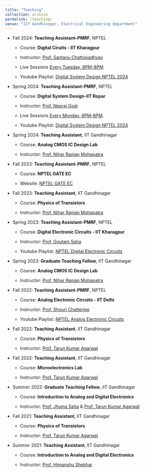 ```yaml
---
title: "Teaching"
collection: archive
permalink: /teaching/
venue: "IIT Gandhinagar, Electrical Engineering Department"
---
```

* Fall 2024: **Teaching Assistant-PMRF**, NPTEL
 
  * Course: **Digital Ciruits - IIT Kharagpur**

  * Instructor: [Prof. Santanu Chattopadhyay](https://www.iitkgp.ac.in/department/RT/faculty/rt-santanu)
  * Live Sessions [Every Tuesday, 6PM-8PM](https://meet.google.com/hgz-kjwc-oje).
  * Youtube Playlist: [Digital System Design NPTEL 2024](https://youtube.com/playlist?list=PLUSiNOu9YYdQNNzDoMkYZlb3tau8iu6Cg&si=LA_hSGckkMBiAa8h)

* Spring 2024: **Teaching Assistant-PMRF**, NPTEL
 
  * Course: **Digital System Design-IIT Ropar**

  * Instructor: [Prof. Neeraj Goel](https://sites.google.com/view/neerajgoel/)
  * Live Sessions [Every Monday, 6PM-8PM](https://meet.google.com/uav-awcg-kbd).
  * Youtube Playlist: [Digital System Design NPTEL 2024](https://youtube.com/playlist?list=PLUSiNOu9YYdSWFKB8-887gcV1KZL5E8rA&si=p7S7v0qilwyscVhH)

* Spring 2024: **Teaching Assistant**, IIT Gandhinagar

  * Course: **Analog CMOS IC Design Lab**

  * Instructor: [Prof. Nihar Ranjan Mohapatra](http://people.iitgn.ac.in/~nihar/)

* Fall 2023: **Teaching Assistant-PMRF**, NPTEL
 
  * Course: **NPTEL GATE EC**

  * Website: [NPTEL GATE EC](https://gate.nptel.ac.in/videosolutions.php?branchID=1&cid=2)


* Fall 2023: **Teaching Assistant**, IIT Gandhinagar
 
  * Course: **Physics of Transistors**

  * Instructor: [Prof. Nihar Ranjan Mohapatra](http://people.iitgn.ac.in/~nihar/)
 
* Spring 2023: **Teaching Assistant-PMRF**, NPTEL
 
  * Course: **Digital Electronic Circuits - IIT Kharagpur**

  * Instructor: [Prof. Goutam Saha](http://www.iitkgp.ac.in/department/EC/faculty/ec-gsaha)

  * Youtube Playlist: [NPTEL Digital Electronic Circuits](https://www.youtube.com/playlist?list=PLUSiNOu9YYdR-x4SULe-9Ww8_z79dONxw)
 
* Spring 2023: **Graduate Teaching Fellow**, IIT Gandhinagar

  * Course: **Analog CMOS IC Design Lab**

  * Instructor: [Prof. Nihar Ranjan Mohapatra](http://people.iitgn.ac.in/~nihar/)

* Fall 2022: **Teaching Assistant-PMRF**, NPTEL
 
  * Course: **Analog Electronic Circuits - IIT Delhi**

  * Instructor: [Prof. Shouri Chatterjee](https://web.iitd.ac.in/~shouri/)
  * Youtube Playlist: [NPTEL Analog Electronic Circuits](https://www.youtube.com/playlist?list=PLUSiNOu9YYdQctZEvUgvIq1Lr9j44rhFy)

* Fall 2022: **Teaching Assistant**, IIT Gandhinagar
 
  * Course: **Physics of Transistors**

  * Instructor: [Prof. Tarun Kumar Agarwal](https://iitgn.ac.in/faculty/ee/fac-tarun)
  
* Fall 2022: **Teaching Assistant**, IIT Gandhinagar
 
  * Course: **Microelectronics Lab**

  * Instructor: [Prof. Tarun Kumar Agarwal](https://iitgn.ac.in/faculty/ee/fac-tarun)
* Summer 2022: **Graduate Teaching Fellow**, IIT Gandhinagar

  * Course: **Introduction to Analog and Digital Electronics**

  * Instructor: [Prof. Jhuma Saha](https://iitgn.ac.in/faculty/ee/fac-jhuma) & [Prof. Tarun Kumar Agarwal](https://iitgn.ac.in/faculty/ee/fac-tarun)

* Fall 2021: **Teaching Assistant**, IIT Gandhinagar
 
  * Course: **Physics of Transistors**

  * Instructor: [Prof. Tarun Kumar Agarwal](https://iitgn.ac.in/faculty/ee/fac-tarun)

* Summer 2021: **Teaching Assistant**, IIT Gandhinagar

  * Course: **Introduction to Analog and Digital Electronics**

  * Instructor: [Prof. Himanshu Shekhar](https://iitgn.ac.in/faculty/ee/fac-himanshu)
